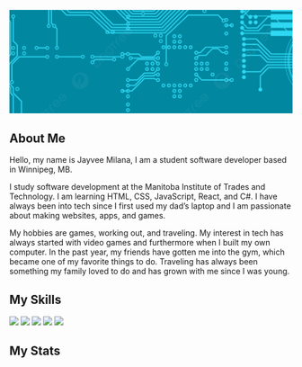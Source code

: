 ![Banner](assets/banner.jpg "Banner")

## About Me

Hello, my name is Jayvee Milana, I am a student software developer based in 
Winnipeg, MB.

I study software development at the Manitoba Institute of Trades and Technology. 
I am learning HTML, CSS, JavaScript, React, and C#. I have always been into tech 
since I first used my dad’s laptop and I am passionate about making websites, 
apps, and games.

My hobbies are games, working out, and traveling. My interest in tech has always 
started with video games and furthermore when I built my own computer. In the 
past year, my friends have gotten me into the gym, which became one of my 
favorite things to do. Traveling has always been something my family loved to do 
and has grown with me since I was young.

##

## My Skills

![](https://img.shields.io/badge/code-javascript-informational?style=for-the-badge&logo=javascript&logoColor=white&color=ff69b4)
![](https://img.shields.io/badge/code-react-informational?style=for-the-badge&logo=react&logoColor=white&color=ff69b4)
![](https://img.shields.io/badge/code-c%23-informational?style=for-the-badge&logo=csharp&logoColor=white&color=ff69b4)
![](https://img.shields.io/badge/web-html-informational?style=for-the-badge&logo=html5&logoColor=white&color=ff69b4)
![](https://img.shields.io/badge/web-css-informational?style=for-the-badge&logo=css3&logoColor=white&color=ff69b4)

##

## My Stats 

